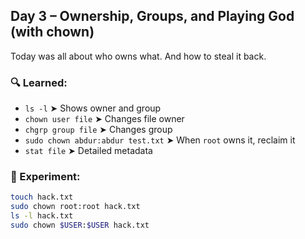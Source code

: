 ## Day 3 – Ownership, Groups, and Playing God (with chown)

Today was all about who owns what. And how to steal it back.

### 🔍 Learned:
- `ls -l` ➤ Shows owner and group
- `chown user file` ➤ Changes file owner
- `chgrp group file` ➤ Changes group
- `sudo chown abdur:abdur test.txt` ➤ When `root` owns it, reclaim it
- `stat file` ➤ Detailed metadata

### 🔄 Experiment:
```bash
touch hack.txt
sudo chown root:root hack.txt
ls -l hack.txt
sudo chown $USER:$USER hack.txt
